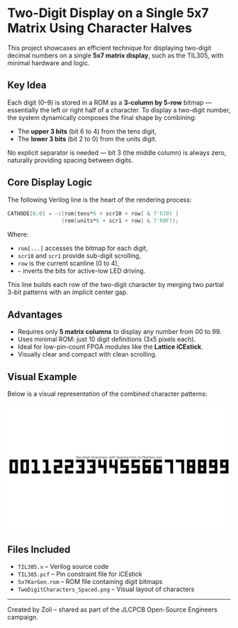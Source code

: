 # Two-Digit Display on a Single 5x7 Matrix Using Character Halves

This project showcases an efficient technique for displaying two-digit decimal numbers on a single **5x7 matrix display**, such as the TIL305, with minimal hardware and logic.

## Key Idea
Each digit (0–9) is stored in a ROM as a **3-column by 5-row** bitmap — essentially the left or right half of a character. To display a two-digit number, the system dynamically composes the final shape by combining:

- The **upper 3 bits** (bit 6 to 4) from the tens digit,
- The **lower 3 bits** (bit 2 to 0) from the units digit.

No explicit separator is needed — bit 3 (the middle column) is always zero, naturally providing spacing between digits.

## Core Display Logic
The following Verilog line is the heart of the rendering process:

```verilog
CATHODE[6:0] = ~((rom[tens*6 + scr10 + row] & 7'h70) |
                 (rom[units*6 + scr1 + row] & 7'h0F));
```

Where:
- `rom[...]` accesses the bitmap for each digit,
- `scr10` and `scr1` provide sub-digit scrolling,
- `row` is the current scanline (0 to 4),
- `~` inverts the bits for active-low LED driving.

This line builds each row of the two-digit character by merging two partial 3-bit patterns with an implicit center gap.

## Advantages
- Requires only **5 matrix columns** to display any number from 00 to 99.
- Uses minimal ROM: just 10 digit definitions (3x5 pixels each).
- Ideal for low-pin-count FPGA modules like the **Lattice iCEstick**.
- Visually clear and compact with clean scrolling.

## Visual Example
Below is a visual representation of the combined character patterns:

![Character Patterns](TwoDigitCharacters_Spaced.png)

## Files Included
- `TIL305.v` – Verilog source code
- `TIL305.pcf` – Pin constraint file for iCEstick
- `5x7KarGen.rom` – ROM file containing digit bitmaps
- `TwoDigitCharacters_Spaced.png` – Visual layout of characters

---

Created by Zoli – shared as part of the JLCPCB Open-Source Engineers campaign.
